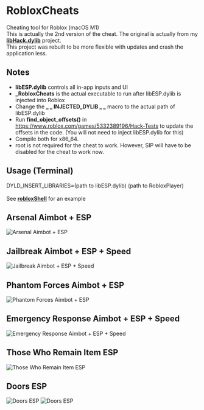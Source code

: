 # RobloxCheats
Cheating tool for Roblox (macOS M1)<br>
This is actually the 2nd version of the cheat. The original is actually from my [<b>libHack.dylib</b>](https://github.com/notahacker8/libHack) project.<br>
This project was rebuilt to be more flexible with updates and crash the application less.<br>

## Notes
 - <b>libESP.dylib</b> controls all in-app inputs and UI
  - <b>_RobloxCheats</b> is the actual executable to run after libESP.dylib is injected into Roblox
 - Change the <b>_ _ INJECTED_DYLIB _ _</b> macro to the actual path of libESP.dylib
 - Run <b>find_object_offsets()</b> in https://www.roblox.com/games/5332389196/Hack-Tests to update the offsets in the code. (You will not need to inject libESP.dylib for this)
 - Compile both for x86_64.
 - root is not required for the cheat to work. However, SIP will have to be disabled for the cheat to work now.

## Usage (Terminal)
DYLD_INSERT_LIBRARIES=(path to libESP.dylib) (path to RobloxPlayer) <br> <br>
See [<b>robloxShell</b>](https://github.com/notahacker8/RobloxCheats/blob/main/robloxShell) for an example<br>

## Arsenal Aimbot + ESP
![Arsenal Aimbot + ESP](https://github.com/notahacker8/RobloxCheats/blob/main/RobloxCheats-Images/Arsenal-Aimbot-ESP.png)

## Jailbreak Aimbot + ESP + Speed
![Jailbreak Aimbot + ESP + Speed](https://github.com/notahacker8/RobloxCheats/blob/main/RobloxCheats-Images/Jailbreak-Aimbot-ESP-Speed.png)

## Phantom Forces Aimbot + ESP
![Phantom Forces Aimbot + ESP](https://github.com/notahacker8/RobloxCheats/blob/main/RobloxCheats-Images/Phantom-Forces-Aimbot-ESP.png)

## Emergency Response Aimbot + ESP + Speed
![Emergency Response Aimbot + ESP + Speed](https://github.com/notahacker8/RobloxCheats/blob/main/RobloxCheats-Images/Emergency-Response-Aimbot-ESP-Speed.png)

## Those Who Remain Item ESP
![Those Who Remain Item ESP](https://github.com/notahacker8/RobloxCheats/blob/main/RobloxCheats-Images/Those-Who-Remain-Item-ESP.png)

## Doors ESP
![Doors ESP](https://github.com/notahacker8/RobloxCheats/blob/main/RobloxCheats-Images/Doors-ESP.png)
![Doors ESP](https://github.com/notahacker8/RobloxCheats/blob/main/RobloxCheats-Images/Doors-ESP-2.png)
